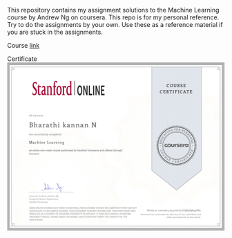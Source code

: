 This repository contains my assignment solutions to the Machine Learning course by Andrew Ng on coursera. This repo is for my personal reference. Try to do the assignments by your own. Use these as a reference material if you are stuck in the assignments.

Course [link](https://www.coursera.org/learn/machine-learning)

Certificate
<img src="Certificate.jpg">